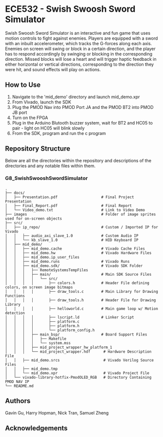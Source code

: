# ECE532 - Swish Swoosh Sword Simulator

Swish Swoosh Sword Simulator is an interactive and fun game that uses motion controls to fight against enemies. Players are equipped with a sword with an inbuilt accelerometer, which tracks the G-forces along each axis. Enemies on screen will swing or block in a certain direction, and the player has to respond accordingly by swinging or blocking in the corresponding direction. Missed blocks will lose a heart and will trigger haptic feedback in either horizontal or vertical directions, corresponding to the direction they were hit, and sound effects will play on actions.


## How to Use 
1. Navigate to the 'mid_demo' directory and launch mid_demo.xpr
2. From Vivado, launch the SDK
3. Plug the PMOD Nav into PMOD Port JA and the PMOD BT2 into PMOD JB port
4. Turn on the FPGA 
5. Plug in the Arduino Blutooth buzzer system, wait for BT2 and HC05 to pair - light on HC05 will blink slowly
6. From the SDK, program and run the c program

## Repository Structure
Below are all the directories within the repository and descriptions of the directories and any notable files within them.

### G8_SwishSwooshSwordSimulator
    .
    ├── docs/                                   
    │   ├── Presentation.pdf                    # Final Project Presentation
    │   ├── Final_Report.pdf                    # Final Report
    │   └── Video_demo.txt                      # Link to Video Demo
    ├── images                                  # Folder of image sprites used for on-screen objects
    ├── src/
    │   ├── ip_repo/                            # Custom / Imported IP for Vivado
    │   │   ├── audio_axi_slave_1.0             # Custom Audio IP
    │   │   └── kb_slave_1.0                    # HID Keyboard IP
    │   ├── mid_demo/
    │   │   ├── mid_demo.cache                  # Vivado Cache Files
    │   │   ├── mid_demo.hw                     # Vivado Hardware Files
    │   │   ├── mid_demo.ip_user_files          
    │   │   ├── mid_demo.runs                   # Vivado Runs
    │   │   ├── mid_demo.sdk/                   # Vivado SDK Folder
    │   │   │   ├── RemoteSystemsTempFiles
    │   │   │   ├── main/                       # Main SDK Source Files
    │   │   │   │   └── src/
    │   │   │   │       ├── colors.h            # Header File defining colors, on screen image bitmaps
    │   │   │   │       ├── draw_tools.c        # Main Library for Drawing Functions
    │   │   │   │       ├── draw_tools.h        # Header File for Drawing Library
    │   │   │   │       ├── helloworld.c        # Main game loop w/ Motion detection
    │   │   │   │       ├── lscript.ld          # Linker Script
    │   │   │   │       ├── platform.c
    │   │   │   │       ├── platform.h
    │   │   │   │       └── platform_config.h
    │   │   │   ├── main_bsp/                   # Board Support Files
    │   │   │   │   ├── Makefile                
    │   │   │   │   └── system.mss
    │   │   │   ├── mid_project_wrapper_hw_platform_1
    │   │   │   └── mid_project_wrapper.hdf      # Hardware Description File
    │   │   ├── mid_demo.srcs                    # Vivado Verilog Source Files
    │   │   ├── mid_demo.tmp
    │   │   └── mid_demo.xpr                     # Vivado Project File
    │   └── vivado-library-hotfix-PmodOLED_RGB   # Directory Containing PMOD NAV IP
    └── README.md

## Authors
Gavin Gu, Harry Hopman, Nick Tran, Samuel Zheng

## Acknowledgements
